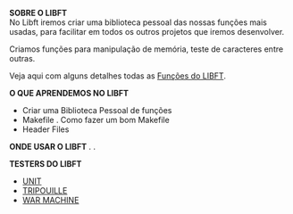 <b>SOBRE O LIBFT</b><br>
No Libft iremos criar uma biblioteca pessoal das nossas funções mais usadas, para facilitar em todos os outros projetos que iremos desenvolver.<br>

Criamos funções para manipulação de memória, teste de caracteres entre outras.<br>

Veja aqui com alguns detalhes todas as <a href="https://github.com/danielmourajc/42cursus/wiki/LIBFT:-Fun%C3%A7%C3%B5es">Funções do LIBFT</a>.<br>

<b>O QUE APRENDEMOS NO LIBFT</b>
- Criar uma Biblioteca Pessoal de funções
- Makefile
. Como fazer um bom Makefile<br>
- Header Files

<b>ONDE USAR O LIBFT</b>
. 
. 

<b>TESTERS DO LIBFT</b>
- <a href="https://github.com/alelievr/libft-unit-test">UNIT</a>
- <a href="https://github.com/Tripouille/libftTester">TRIPOUILLE</a>
- <a href="https://github.com/y3ll0w42/libft-war-machine">WAR MACHINE</a>
